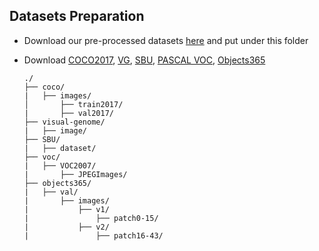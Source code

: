 ## Datasets Preparation

* Download our pre-processed datasets [here](https://console.cloud.google.com/storage/browser/sfr-pb-ovd-research/data) and put under this folder

* Download [COCO2017](https://cocodataset.org/#download), [VG](http://visualgenome.org/api/v0/api_home.html), [SBU](http://www.cs.virginia.edu/~vicente/sbucaptions/), [PASCAL VOC](http://host.robots.ox.ac.uk/pascal/VOC/), [Objects365](https://www.objects365.org/overview.html)

    ```
    ./
    ├── coco/
    |   ├── images/
    │       ├── train2017/
    |       ├── val2017/
    ├── visual-genome/
    |   ├── image/
    ├── SBU/
    |   ├── dataset/
    ├── voc/
    |   ├── VOC2007/  
    |       ├── JPEGImages/
    ├── objects365/
    |   ├── val/  
    |       ├── images/
    |           ├── v1/
    |               ├── patch0-15/
    |           ├── v2/
    |               ├── patch16-43/
    ```
  
